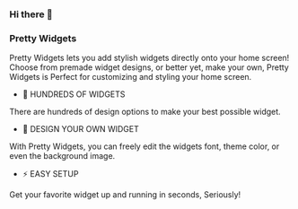 ### Hi there 👋

### Pretty Widgets

Pretty Widgets lets you add stylish widgets directly onto your home screen! Choose from premade widget designs, or better yet, make your own, Pretty Widgets is Perfect for customizing and styling your home screen.

- 👋 HUNDREDS OF WIDGETS

There are hundreds of design options to make your best possible widget.

- 👋 DESIGN YOUR OWN WIDGET

With Pretty Widgets, you can freely edit the widgets font, theme color, or even the background image.

- ⚡ EASY SETUP

Get your favorite widget up and running in seconds, Seriously!
